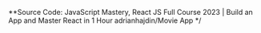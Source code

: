 **Source Code: JavaScript Mastery, React JS Full Course 2023 | Build an App and Master React in 1 Hour 
adrianhajdin/Movie App
*/
